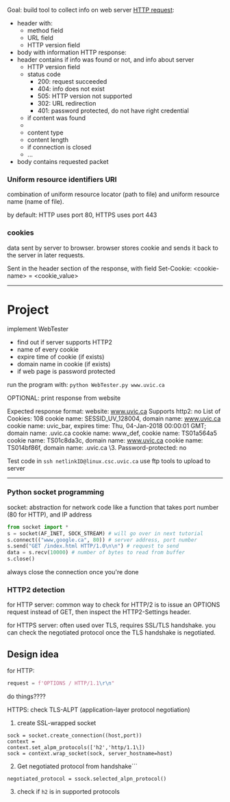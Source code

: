 Goal: build tool to collect info on web server
[HTTP request](01.14-Application_Layer):
- header with:
	- method field
	- URL field
	- HTTP version field
- body with information
HTTP response:
- header contains if info was found or not, and info about server
	- HTTP version field
	- status code
		- 200: request succeeded
		- 404: info does not exist
		- 505: HTTP version not supported
		- 302: URL redirection
		- 401: password protected, do not have right credential
	- if content was found
	- 
	- content type
	- content length
	- if connection is closed
	- ...
- body contains requested packet


### Uniform resource identifiers URI
combination of uniform resource locator (path to file) and uniform resource name (name of file).

by default: HTTP uses port 80, HTTPS uses port 443

### cookies
data sent by server to browser. browser stores cookie and sends it back to the server in later requests. 

Sent in the header section of the response, with field Set-Cookie: \<cookie-name\> = \<cookie_value\>

___
# Project
implement WebTester
- find out if server supports HTTP2
- name of every cookie
- expire time of cookie (if exists)
- domain name in cookie (if exists)
- if web page is password protected

run the program with:
`python WebTester.py www.uvic.ca`

OPTIONAL: print response from website

Expected response format:
website: www.uvic.ca
Supports http2: no
List of Cookies: 108 
cookie name: SESSID_UV_128004, domain name: www.uvic.ca
cookie name: uvic_bar, expires time: Thu, 04-Jan-2018 00:00:01 GMT; domain name: .uvic.ca
cookie name: www_def,
cookie name: TS01a564a5
cookie name: TS01c8da3c, domain name: www.uvic.ca 
cookie name: TS014bf86f, domain name: .uvic.ca
\3. Password-protected: no


Test code in `ssh netlinkID@linux.csc.uvic.ca`
use ftp tools to upload to server
___
### Python socket programming
socket: abstraction for network code
like a function that takes port number (80 for HTTP), and IP address

```python
from socket import *
s = socket(AF_INET, SOCK_STREAM) # will go over in next tutorial
s.connect(("www,google.ca", 80)) # server address, port number
s.send("GET /index.html HTTP/1.0\n\n") # request to send
data = s.recv(10000) # number of bytes to read from buffer
s.close()
```
always close the connection once you're done
### HTTP2 detection
for HTTP server: common way to check for HTTP/2 is to issue an OPTIONS request instead of GET, then inspect the HTTP2-Settings header. 

for HTTPS server: often used over TLS, requires SSL/TLS handshake. you can check the negotiated protocol once the TLS handshake is negotiated. 
## Design idea
for HTTP:
```python
request = f'OPTIONS / HTTP/1.1\r\n"
```
do things????

HTTPS:
check TLS-ALPT (application-layer protocol negotiation)
1. create SSL-wrapped socket
```
sock = socket.create_connection((host,port))
context =
context.set_alpm_protocols(['h2','http/1.1\])
sock = context.wrap_socket(sock, server_hostname=host)
```
2. Get negotiated protocol from handshake```

```
negotiated_protocol = ssock.selected_alpn_protocol()
```

3. check if `h2` is in supported protocols